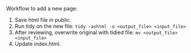 Workflow to add a new page:

1. Save html file in public.
1. Run tidy on the new file: `tidy -ashtml -o <output_file> <input_file>` 
1. After reviewing, overwrite original with tidied file: `mv <output_file> <input_file>`
1. Update index.html.
